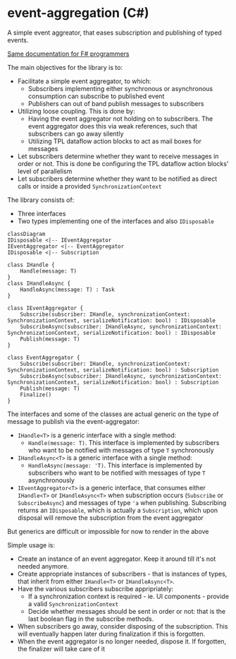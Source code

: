 # event-aggregation (C#)

A simple event aggreator, that eases subscription and publishing of typed events. 

[Same documentation for F# programmers](README.md)

The main objectives for the library is to:

* Facilitate a simple event aggregator, to which:
  * Subscribers implementing either synchronous or asynchronous consumption can subscribe to published event
  * Publishers can out of band publish messages to subscribers
* Utilizing loose coupling. This is done by:
  * Having the event aggregator not holding on to subscribers. The event aggregator does this via weak references, such that subscribers can go away silently
  * Utilizing TPL dataflow action blocks to act as mail boxes for messages
* Let subscribers determine whether they want to receive messages in order or not. This is done be configuring the TPL dataflow action blocks' level of parallelism
* Let subscribers determine whether they want to be notified as direct calls or inside a provided ``SynchronizationContext``

The library consists of:

* Three interfaces
* Two types implementing one of the interfaces and also ``IDisposable``


```mermaid
classDiagram
IDisposable <|-- IEventAggregator
IEventAggregator <|-- EventAggregator
IDisposable <|-- Subscription

class IHandle {
    Handle(message: T)
}
class IHandleAsync {
    HandleAsync(message: T) : Task
}

class IEventAggregator {
    Subscribe(subscriber: IHandle, synchronizationContext: SynchronizationContext, serializeNotification: bool) : IDisposable
    SubscribeAsync(subscriber: IHandleAsync, synchronizationContext: SynchronizationContext, serializeNotification: bool) : IDisposable
    Publish(message: T)
}

class EventAggregator {
    Subscribe(subscriber: IHandle, synchronizationContext: SynchronizationContext, serializeNotification: bool) : Subscription
    SubscribeAsync(subscriber: IHandleAsync, synchronizationContext: SynchronizationContext, serializeNotification: bool) : Subscription
    Publish(message: T)
    Finalize()
}
```

The interfaces and some of the classes are actual generic on the type of message to publish via the event-aggregator:

* ``IHandle<T>`` is a generic interface with a single method:
  * ``Handle(message: T)``. This interface is implemented by subscribers who want to be notified with messages of type ``T`` synchronously
* ``IHandleAsync<T>`` is a generic interface with a single method:
  * ``HandleAsync(message: 'T)``. This interface is implemented by subscribers who want to be notified with messages of type ``T`` asynchronously
* ``IEventAggregator<T>`` is a generic interface, that consumes either ``IHandle<T>`` or ``IHandleAsync<T>`` when subscription occurs (``Subscribe`` or ``SubscribeAsync``) and messages of type ``'a`` when publishing. Subscribing returns an ``IDisposable``, which is actually a ``Subscription``, which upon disposal will remove the subscription from the event aggregator

But generics are difficult or impossible for now to render in the above

Simple usage is:

* Create an instance of an event aggregator. Keep it around till it's not needed anymore.
* Create appropriate instances of subscribers - that is instances of types, that inherit from either ``IHandle<T>`` or ``IHandleAsync<T>``. 
* Have the various subscribers subscribe appripriately:
  * If a synchronization context is required - ie. UI components - provide a valid ``SynchronizationContext``
  * Decide whether messages should be sent in order or not: that is the last boolean flag in the subscribe methods.
* When subscribers go away, consider disposing of the subscription. This will eventually happen later during finalization if this is forgotten.
* When the event aggregator is no longer needed, dispose it. If forgotten, the finalizer will take care of it